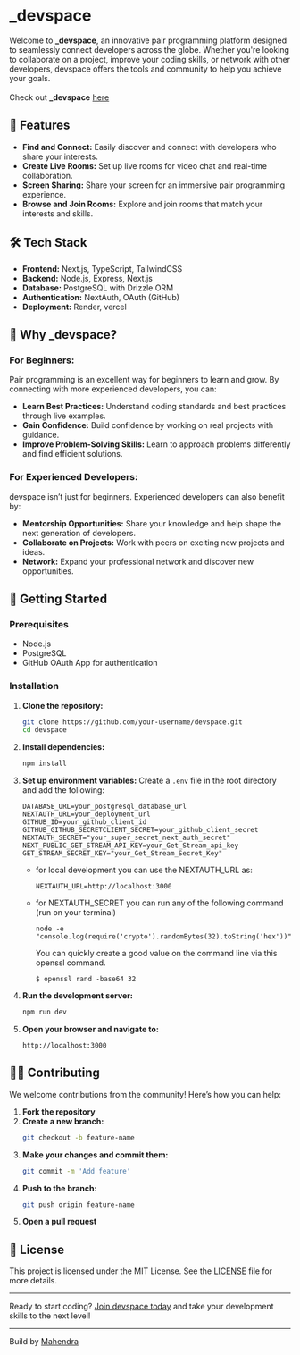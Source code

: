 # _devspace

Welcome to **_devspace**, an innovative pair programming platform designed to seamlessly connect developers across the globe. Whether you're looking to collaborate on a project, improve your coding skills, or network with other developers, devspace offers the tools and community to help you achieve your goals. <br /> <br/> Check out **_devspace** [here](https://devspaceorg.vercel.app/)


## 🚀 Features

- **Find and Connect:** Easily discover and connect with developers who share your interests.
- **Create Live Rooms:** Set up live rooms for video chat and real-time collaboration.
- **Screen Sharing:** Share your screen for an immersive pair programming experience.
- **Browse and Join Rooms:** Explore and join rooms that match your interests and skills.

## 🛠️ Tech Stack

- **Frontend:** Next.js, TypeScript, TailwindCSS
- **Backend:** Node.js, Express, Next.js
- **Database:** PostgreSQL with Drizzle ORM
- **Authentication:** NextAuth, OAuth (GitHub)
- **Deployment:** Render, vercel

## 🌟 Why _devspace?

### For Beginners:
Pair programming is an excellent way for beginners to learn and grow. By connecting with more experienced developers, you can:

- **Learn Best Practices:** Understand coding standards and best practices through live examples.
- **Gain Confidence:** Build confidence by working on real projects with guidance.
- **Improve Problem-Solving Skills:** Learn to approach problems differently and find efficient solutions.

### For Experienced Developers:
devspace isn’t just for beginners. Experienced developers can also benefit by:

- **Mentorship Opportunities:** Share your knowledge and help shape the next generation of developers.
- **Collaborate on Projects:** Work with peers on exciting new projects and ideas.
- **Network:** Expand your professional network and discover new opportunities.

## 🎉 Getting Started

### Prerequisites
- Node.js
- PostgreSQL
- GitHub OAuth App for authentication

### Installation

1. **Clone the repository:**
    ```bash
    git clone https://github.com/your-username/devspace.git
    cd devspace
    ```

2. **Install dependencies:**
    ```bash
    npm install
    ```

3. **Set up environment variables:**
    Create a `.env` file in the root directory and add the following:
    ```env
    DATABASE_URL=your_postgresql_database_url
    NEXTAUTH_URL=your_deployment_url
    GITHUB_ID=your_github_client_id
    GITHUB_GITHUB_SECRETCLIENT_SECRET=your_github_client_secret
    NEXTAUTH_SECRET="your_super_secret_next_auth_secret"
    NEXT_PUBLIC_GET_STREAM_API_KEY=your_Get_Stream_api_key
    GET_STREAM_SECRET_KEY="your_Get_Stream_Secret_Key"
    ```
    - for local development you can use the NEXTAUTH_URL as:
        ```
        NEXTAUTH_URL=http://localhost:3000
        ```
    - for NEXTAUTH_SECRET you can run any of the following command (run on your terminal)
        ```
        node -e "console.log(require('crypto').randomBytes(32).toString('hex'))"
        ```
        You can quickly create a good value on the command line via this openssl command.
        ```
        $ openssl rand -base64 32
        ```
4. **Run the development server:**
    ```bash
    npm run dev
    ```

5. **Open your browser and navigate to:**
    ```
    http://localhost:3000
    ```

## 🧑‍💻 Contributing

We welcome contributions from the community! Here’s how you can help:

1. **Fork the repository**
2. **Create a new branch:**
    ```bash
    git checkout -b feature-name
    ```
3. **Make your changes and commit them:**
    ```bash
    git commit -m 'Add feature'
    ```
4. **Push to the branch:**
    ```bash
    git push origin feature-name
    ```
5. **Open a pull request**

## 📄 License

This project is licensed under the MIT License. See the [LICENSE](LICENSE) file for more details.

---

Ready to start coding? [Join devspace today](https://devspaceorg.vercel.app/) and take your development skills to the next level!

---

Build by [Mahendra](https://twitter.com/mahendra_dew)
